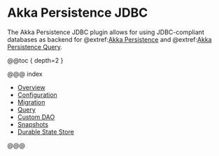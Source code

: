 # Akka Persistence JDBC

The Akka Persistence JDBC plugin allows for using JDBC-compliant databases as backend for @extref:[Akka Persistence](akka:persistence.html) and @extref:[Akka Persistence Query](akka:persistence-query.html).

@@toc { depth=2 }

@@@ index

* [Overview](overview.md)
* [Configuration](configuration.md)
* [Migration](migration.md)
* [Query](query.md)
* [Custom DAO](custom-dao.md)
* [Snapshots](snapshots.md)
* [Durable State Store](durable-state-store.md)

@@@
